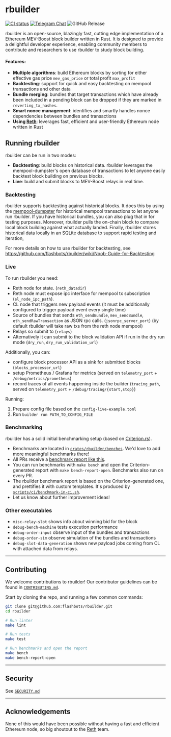 # rbuilder

[![CI status](https://github.com/flashbots/rbuilder/workflows/Checks/badge.svg)](https://github.com/flashbots/rbuilder/actions/workflows/checks.yaml)
[![Telegram Chat](https://img.shields.io/endpoint?color=neon&logo=telegram&label=Chat&url=https%3A%2F%2Ftg.sumanjay.workers.dev%2Fflashbots_rbuilder)](https://t.me/flashbots_rbuilder)
![GitHub Release](https://img.shields.io/github/v/release/flashbots/rbuilder?label=Release)

rbuilder is an open-source, blazingly fast, cutting edge implementation of a Ethereum MEV-Boost block builder written in Rust.
It is designed to provide a delightful developer experience, enabling community members to contribute and researchers to use rbuilder to study block building.
#### Features:
- **Multiple algorithms**: build Ethereum blocks by sorting for either effective gas price `mev_gas_price` or total profit `max_profit`
- **Backtesting**: support for quick and easy backtesting on mempool transactions and other data
- **Bundle merging**: bundles that target transactions which have already been included in a pending block can be dropped if they are marked in `reverting_tx_hashes`.
- **Smart nonce management**: identifies and smartly handles nonce dependencies between bundles and transactions
- **Using [Reth](https://github.com/paradigmxyz/reth/)**: leverages fast, efficient and user-friendly Ethereum node written in Rust

## Running rbuilder

rbuilder can be run in two modes:
- **Backtesting**: build blocks on historical data. rbuilder leverages the mempool-dumpster's
open database of transactions to let anyone easily backtest block building on previous blocks.
- **Live**: build and submit blocks to MEV-Boost relays in real time.

### Backtesting
rbuilder supports backtesting against historical blocks.
It does this by using the [mempool-dumpster](https://mempool-dumpster.flashbots.net/index.html) for historical mempool transactions to let anyone run rbuilder.
If you have historical bundles, you can also plug that in for testing purposes.
Moreover, rbuilder pulls the on-chain block to compare local block building against what actually landed.
Finally, rbuilder stores historical data locally in an SQLite database to support rapid testing and iteration,

For more details on how to use rbuilder for backtesting, see https://github.com/flashbots/rbuilder/wiki/Noob-Guide-for-Backtesting

### Live

To run rbuilder you need:
* Reth node for state. (`reth_datadir`)
* Reth node must expose ipc interface for mempool tx subscription (`el_node_ipc_path`).
* CL node that triggers new payload events (it must be additionally configured to trigger payload event every single time)
* Source of bundles that sends `eth_sendBundle`, `mev_sendBundle`, `eth_sendRawTransaction` as JSON rpc calls. (`jsonrpc_server_port`)
  (by default rbuilder will take raw txs from the reth node mempool)
* Relays so submit to (`relays`)
* Alternatively it can submit to the block validation API if run in the dry run mode (`dry_run`, `dry_run_validation_url`)

Additionally, you can:
* configure block processor API as a sink for submitted blocks (`blocks_processor_url`)
* setup Prometheus / Grafana for metrics (served on `telemetry_port` + `/debug/metrics/prometheus`)
* record traces of all events happening inside the builder (`tracing_path`, served on `telemetry_port` + `/debug/tracing/{start,stop}`)


Running:
1. Prepare config file based on the `config-live-example.toml`
2. Run `builder run PATH_TO_CONFIG_FILE`

### Benchmarking

rbuilder has a solid initial benchmarking setup (based on [Criterion.rs](https://github.com/bheisler/criterion.rs)).

- Benchmarks are located in [`crates/rbuilder/benches`](./crates/rbuilder/benches/). We'd love to add more meaningful benchmarks there!
- All PRs receive a [benchmark report like this](https://flashbots-rbuilder-ci-stats.s3.us-east-2.amazonaws.com/benchmark/17c379a-24c50ff/report/index.html).
- You can run benchmarks with `make bench` and open the Criterion-generated report with `make bench-report-open`.
  Benchmarks also run on every PR.
- The rbuilder benchmark report is based on the Criterion-generated one, and prettifies it with custom templates. It's produced by
  [`scripts/ci/benchmark-in-ci.sh`](./scripts/ci/benchmark-in-ci.sh).
- Let us know about further improvement ideas!

### Other executables

* `misc-relay-slot` shows info about winning bid for the block
* `debug-bench-machine` tests execution performance
* `debug-order-input` observe input of the bundles and transactions
* `debug-order-sim` observe simulation of the bundles and transactions
* `debug-slot-data-generation` shows new payload jobs coming from CL with attached data from relays.

---

## Contributing

We welcome contributions to rbuilder! Our contributor guidelines can be found in [`CONTRIBUTING.md`](./CONTRIBUTING.md).


Start by cloning the repo, and running a few common commands:

```bash
git clone git@github.com:flashbots/rbuilder.git
cd rbuilder

# Run linter
make lint

# Run tests
make test

# Run benchmarks and open the report
make bench
make bench-report-open
```

---

## Security

See [`SECURITY.md`](./SECURITY.md)

---

## Acknowledgements

None of this would have been possible without having a fast and efficient Ethereum node, so big shoutout to the [Reth](https://github.com/paradigmxyz/reth) team.


